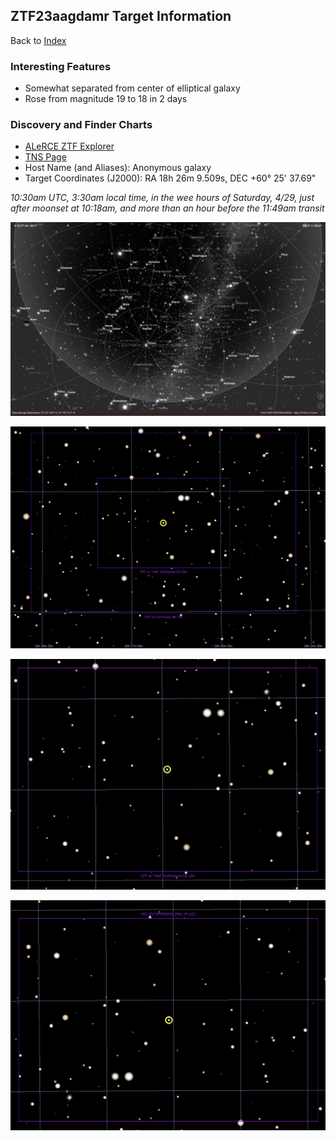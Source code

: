 ## ZTF23aagdamr Target Information

Back to [Index](../index.html)

### Interesting Features 

* Somewhat separated from center of elliptical galaxy
* Rose from magnitude 19 to 18 in 2 days

### Discovery and Finder Charts

* [ALeRCE ZTF Explorer](https://alerce.online/object/ZTF23aagdamr)
* [TNS Page](https://www.wis-tns.org/object/2023fyz)
* Host Name (and Aliases): Anonymous galaxy
* Target Coordinates (J2000): RA 18h 26m 9.509s, DEC +60&deg; 25' 37.69"

*10:30am UTC, 3:30am local time, in the wee hours of Saturday, 4/29, just after moonset at 10:18am, and more than an hour before the 11:49am transit*

![SkySafari Finder Chart](./SkySafariFinderChart.png)

![TheSkyX Finder Chart](./TheSkyXFinderChart.png)

![TheSkyX Finder Chart-Zoomed](./TheSkyXFinderChart-Zoomed.png)

![TheSkyX Finder Chart-Zoomed with North Down](./TheSkyXFinderChart-ZoomedWithNorthDown.png)
